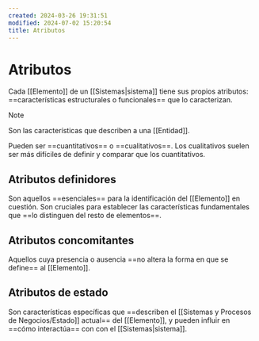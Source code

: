 ```yaml
---
created: 2024-03-26 19:31:51
modified: 2024-07-02 15:20:54
title: Atributos
---
```


# Atributos

Cada [[Elemento]] de un [[Sistemas|sistema]] tiene sus propios atributos: ==características estructurales o funcionales== que lo caracterizan.

> [!note]
> Son las características que describen a una [[Entidad]].

Pueden ser ==cuantitativos== o ==cualitativos==. Los cualitativos suelen ser más difíciles de definir y comparar que los cuantitativos.

## Atributos definidores

Son aquellos ==esenciales== para la identificación del [[Elemento]] en cuestión. Son cruciales para establecer las características fundamentales que ==lo distinguen del resto de elementos==.

## Atributos concomitantes

Aquellos cuya presencia o ausencia ==no altera la forma en que se define== al [[Elemento]].

## Atributos de estado

Son características específicas que ==describen el [[Sistemas y Procesos de Negocios/Estado]] actual== del [[Elemento]], y pueden influir en ==cómo interactúa== con con el [[Sistemas|sistema]].
